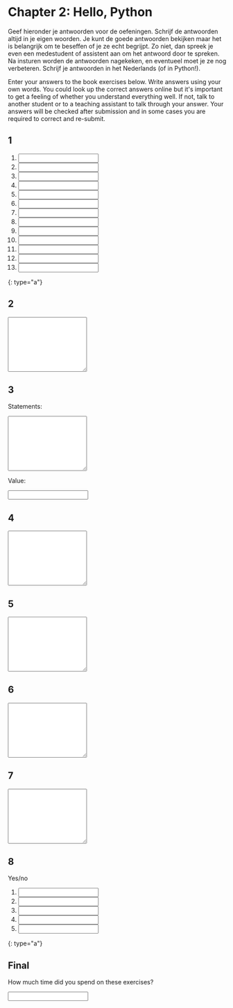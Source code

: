 # Chapter 2: Hello, Python

Geef hieronder je antwoorden voor de oefeningen. Schrijf de antwoorden altijd in je eigen woorden. Je kunt de goede antwoorden bekijken maar het is belangrijk om te beseffen of je ze echt begrijpt. Zo niet, dan spreek je even een medestudent of assistent aan om het antwoord door te spreken. Na insturen worden de antwoorden nagekeken, en eventueel moet je ze nog verbeteren. Schrijf je antwoorden in het Nederlands (of in Python!).

Enter your answers to the book exercises below. Write answers using your own words. You could look up the correct answers online but it's important to get a feeling of whether you understand everything well. If not, talk to another student or to a teaching assistant to talk through your answer. Your answers will be checked after submission and in some cases you are required to correct and re-submit.


## 1

1. <input name="form[q1a]" type="text" required>
2. <input name="form[q1b]" type="text" required>
3. <input name="form[q1c]" type="text" required>
4. <input name="form[q1d]" type="text" required>
5. <input name="form[q1e]" type="text" required>
6. <input name="form[q1f]" type="text" required>
7. <input name="form[q1g]" type="text" required>
8. <input name="form[q1h]" type="text" required>
9. <input name="form[q1i]" type="text" required>
10. <input name="form[q1j]" type="text" required>
11. <input name="form[q1k]" type="text" required>
12. <input name="form[q1l]" type="text" required>
13. <input name="form[q1m]" type="text" required>
{: type="a"}

## 2

<textarea name="form[q2]" rows="8" required></textarea>

## 3

Statements:

<textarea name="form[q3a]" rows="8" required></textarea>

Value:

<input name="form[q3b]" type="text" required>

## 4

<textarea name="form[q4]" rows="8" required></textarea>

## 5

<textarea name="form[q5]" rows="8" required></textarea>

## 6

<textarea name="form[q6]" rows="8" required></textarea>

## 7

<textarea name="form[q7]" rows="8" required></textarea>

## 8

Yes/no

1. <input name="form[q8a]" type="text" required>
2. <input name="form[q8b]" type="text" required>
3. <input name="form[q8c]" type="text" required>
4. <input name="form[q8d]" type="text" required>
5. <input name="form[q8e]" type="text" required>
{: type="a"}

## Final

How much time did you spend on these exercises?

<input name="form[qTime]" type="text" required>
